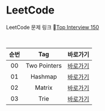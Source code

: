# LeetCode
LeetCode 문제 링크 🔗[Top Interview 150](https://leetcode.com/studyplan/top-interview-150/)

<br>

| 순번 |     Tag      |                                       바로가기                                       |
|:--:|:------------:|:--------------------------------------------------------------------------------:|
| 00 | Two Pointers | [바로가기](https://github.com/EUNJEONGMUN/CodingTest/tree/main/LeetCode/TwoPointers) |
| 01 |   Hashmap    |   [바로가기](https://github.com/EUNJEONGMUN/CodingTest/tree/main/LeetCode/HashMap)   |
| 02 |    Matrix    |   [바로가기](https://github.com/EUNJEONGMUN/CodingTest/tree/main/LeetCode/Matrix)    |
| 03 |     Trie     |    [바로가기](https://github.com/EUNJEONGMUN/CodingTest/tree/main/LeetCode/Trie)     |
